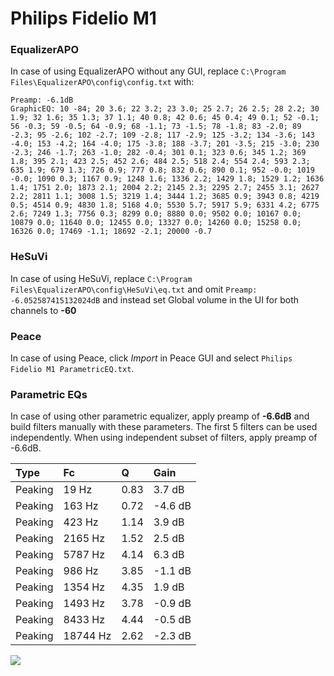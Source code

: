 # Philips Fidelio M1

### EqualizerAPO
In case of using EqualizerAPO without any GUI, replace `C:\Program Files\EqualizerAPO\config\config.txt`
with:
```
Preamp: -6.1dB
GraphicEQ: 10 -84; 20 3.6; 22 3.2; 23 3.0; 25 2.7; 26 2.5; 28 2.2; 30 1.9; 32 1.6; 35 1.3; 37 1.1; 40 0.8; 42 0.6; 45 0.4; 49 0.1; 52 -0.1; 56 -0.3; 59 -0.5; 64 -0.9; 68 -1.1; 73 -1.5; 78 -1.8; 83 -2.0; 89 -2.3; 95 -2.6; 102 -2.7; 109 -2.8; 117 -2.9; 125 -3.2; 134 -3.6; 143 -4.0; 153 -4.2; 164 -4.0; 175 -3.8; 188 -3.7; 201 -3.5; 215 -3.0; 230 -2.3; 246 -1.7; 263 -1.0; 282 -0.4; 301 0.1; 323 0.6; 345 1.2; 369 1.8; 395 2.1; 423 2.5; 452 2.6; 484 2.5; 518 2.4; 554 2.4; 593 2.3; 635 1.9; 679 1.3; 726 0.9; 777 0.8; 832 0.6; 890 0.1; 952 -0.0; 1019 -0.0; 1090 0.3; 1167 0.9; 1248 1.6; 1336 2.2; 1429 1.8; 1529 1.2; 1636 1.4; 1751 2.0; 1873 2.1; 2004 2.2; 2145 2.3; 2295 2.7; 2455 3.1; 2627 2.2; 2811 1.1; 3008 1.5; 3219 1.4; 3444 1.2; 3685 0.9; 3943 0.8; 4219 0.5; 4514 0.9; 4830 1.8; 5168 4.0; 5530 5.7; 5917 5.9; 6331 4.2; 6775 2.6; 7249 1.3; 7756 0.3; 8299 0.0; 8880 0.0; 9502 0.0; 10167 0.0; 10879 0.0; 11640 0.0; 12455 0.0; 13327 0.0; 14260 0.0; 15258 0.0; 16326 0.0; 17469 -1.1; 18692 -2.1; 20000 -0.7
```

### HeSuVi
In case of using HeSuVi, replace `C:\Program Files\EqualizerAPO\config\HeSuVi\eq.txt` and omit `Preamp:
-6.052587415132024dB` and instead set Global volume in the UI for both channels to **-60**

### Peace
In case of using Peace, click *Import* in Peace GUI and select `Philips Fidelio M1 ParametricEQ.txt`.

### Parametric EQs
In case of using other parametric equalizer, apply preamp of **-6.6dB** and build filters manually
with these parameters. The first 5 filters can be used independently.
When using independent subset of filters, apply preamp of -6.6dB.

| Type    | Fc       |    Q | Gain    |
|:--------|:---------|:-----|:--------|
| Peaking | 19 Hz    | 0.83 | 3.7 dB  |
| Peaking | 163 Hz   | 0.72 | -4.6 dB |
| Peaking | 423 Hz   | 1.14 | 3.9 dB  |
| Peaking | 2165 Hz  | 1.52 | 2.5 dB  |
| Peaking | 5787 Hz  | 4.14 | 6.3 dB  |
| Peaking | 986 Hz   | 3.85 | -1.1 dB |
| Peaking | 1354 Hz  | 4.35 | 1.9 dB  |
| Peaking | 1493 Hz  | 3.78 | -0.9 dB |
| Peaking | 8433 Hz  | 4.44 | -0.5 dB |
| Peaking | 18744 Hz | 2.62 | -2.3 dB |

![](https://raw.githubusercontent.com/jaakkopasanen/AutoEq/master/results/innerfidelity/sbaf-serious/Philips%20Fidelio%20M1/Philips%20Fidelio%20M1.png)